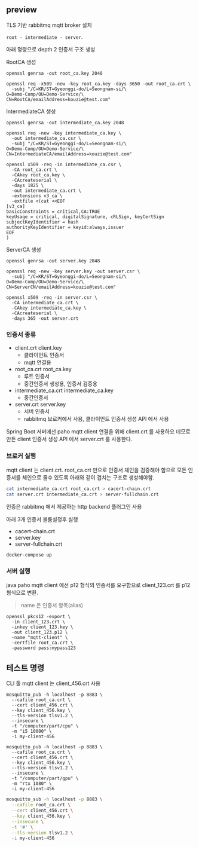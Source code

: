 ## preview

TLS 기반 rabbitmq mqtt broker 설치

`root - intermediate - server`.

아래 명령으로 depth 2 인증서 구조 생성   

RootCA 생성

```shell
openssl genrsa -out root_ca.key 2048

openssl req -x509 -new -key root_ca.key -days 3650 -out root_ca.crt \
  -subj "/C=KR/ST=Gyeonggi-do/L=Seongnam-si/\
O=Demo-Comp/OU=Demo-Service/\
CN=RootCA/emailAddress=kouzie@test.com"
```

IntermediateCA 생성

```shell
openssl genrsa -out intermediate_ca.key 2048

openssl req -new -key intermediate_ca.key \
  -out intermediate_ca.csr \
  -subj "/C=KR/ST=Gyeonggi-do/L=Seongnam-si/\
O=Demo-Comp/OU=Demo-Service/\
CN=IntermediateCA/emailAddress=kouzie@test.com"

openssl x509 -req -in intermediate_ca.csr \
  -CA root_ca.crt \
  -CAkey root_ca.key \
  -CAcreateserial \
  -days 1825 \
  -out intermediate_ca.crt \
  -extensions v3_ca \
  -extfile <(cat <<EOF
[v3_ca]
basicConstraints = critical,CA:TRUE
keyUsage = critical, digitalSignature, cRLSign, keyCertSign
subjectKeyIdentifier = hash
authorityKeyIdentifier = keyid:always,issuer
EOF
)
```

ServerCA 생성

```shell
openssl genrsa -out server.key 2048

openssl req -new -key server.key -out server.csr \
  -subj "/C=KR/ST=Gyeonggi-do/L=Seongnam-si/\
O=Demo-Comp/OU=Demo-Service/\
CN=ServerCN/emailAddress=kouzie@test.com"

openssl x509 -req -in server.csr \
  -CA intermediate_ca.crt \
  -CAkey intermediate_ca.key \
  -CAcreateserial \
  -days 365 -out server.crt
```

### 인증서 종류

- client.crt client.key
  - 클라이언트 인증서
  - mqtt 연결용
- root_ca.crt root_ca.key
  - 루트 인증서
  - 중간인증서 생성용, 인증서 검증용
- intermediate_ca.crt intermediate_ca.key
  - 중간인증서
- server.crt server.key
  - 서버 인증서
  - rabbitmq 브로커에서 사용, 클라이언트 인증서 생성 API 에서 사용

Spring Boot 서버에선 paho mqtt client 연결을 위해 client.crt 를 사용하요
데모로 만든 client 인증서 생성 API 에서 server.crt 를 사용한다.  

### 브로커 실행

mqtt client 는 client.crt. root_ca.crt 만으로 인증서 체인을 검증해야 함으로
모든 인증서를 체인으로 줄수 있도록 아래와 같이 겹치는 구조로 생성해야함.

```sh
cat intermediate_ca.crt root_ca.crt > cacert-chain.crt
cat server.crt intermediate_ca.crt > server-fullchain.crt
```

인증은 rabbitmq 에서 제공하는 http backend 플러그인 사용

아래 3개 인증서 볼륨설정후 실행

- cacert-chain.crt  
- server.key  
- server-fullchain.crt  

```shell
docker-compose up
```

### 서버 실행

java paho mqtt client 에선 p12 형식의 인증서를 요구함으로 client_123.crt 를 p12 형식으로 변환.  

> name 은 인증서 항목(alias)

```shell
openssl pkcs12 -export \
  -in client_123.crt \
  -inkey client_123.key \
  -out client_123.p12 \
  -name "mqtt-client" \
  -certfile root_ca.crt \  
  -password pass:mypass123
```

## 테스트 명령

CLI 툴 mqtt client 는 client_456.crt 사용

```shell
mosquitto_pub -h localhost -p 8883 \
  --cafile root_ca.crt \
  --cert client_456.crt \
  --key client_456.key \
  --tls-version tlsv1.2 \
  --insecure \
  -t "/computer/part/cpu" \
  -m "i5 10000" \
  -i my-client-456
```

```shell
mosquitto_pub -h localhost -p 8883 \
  --cafile root_ca.crt \
  --cert client_456.crt \
  --key client_456.key \
  --tls-version tlsv1.2 \
  --insecure \
  -t "/computer/part/gpu" \
  -m "rtx 1080" \
  -i my-client-456
```

```sh
mosquitto_sub -h localhost -p 8883 \
  --cafile root_ca.crt \
  --cert client_456.crt \
  --key client_456.key \
  --insecure \
  -t '#' \
  --tls-version tlsv1.2 \
  -i my-client-456
```